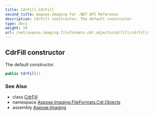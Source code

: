 ```yaml
---
title: CdrFill.CdrFill
second_title: Aspose.Imaging for .NET API Reference
description: CdrFill constructor. The default constructor
type: docs
weight: 10
url: /net/aspose.imaging.fileformats.cdr.objects/cdrfill/cdrfill/
---
```

## CdrFill constructor

The default constructor.

```csharp
public CdrFill()
```

### See Also

* class [CdrFill](../)
* namespace [Aspose.Imaging.FileFormats.Cdr.Objects](../../cdrfill/)
* assembly [Aspose.Imaging](../../../)


